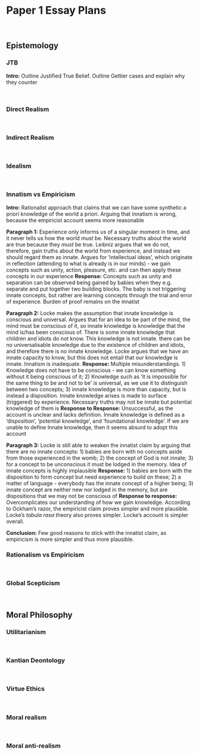 # Paper 1 Essay Plans


</br>

## Epistemology

### JTB

**Intro:** Outline Justified True Belief. Outline Gettier cases and explain why they counter

</br>

### Direct Realism

</br>

### Indirect Realism

</br>

### Idealism

</br>

### Innatism vs Empiricism

**Intro:** Rationalist approach that claims that we can have some synthetic a priori knowledge of the world a priori. Arguing that innatism is wrong, because the empiricist account seems more reasonable

**Paragraph 1:** Experience only informs us of a singular moment in time, and it never tells us how the world *must* be. Necessary truths about the world are true because they *must* be true. Leibniz argues that we do not, therefore, gain truths about the world from experience, and instead we should regard them as innate. Argues for ‘intellectual ideas’, which originate in reflection (attending to what is already is in our minds) - we gain concepts such as unity, action, pleasure, etc. and can then apply these concepts in our experience
**Response:** Concepts such as unity and separation can be observed being gained by babies when they e.g. separate and put together two building blocks. The baby is not triggering innate concepts, but rather are learning concepts through the trial and error of experience. Burden of proof remains on the innatist

**Paragraph 2:** Locke makes the assumption that innate knowledge is conscious and universal. Argues that for an idea to be part of the mind, the mind must be conscious of it, so innate knowledge is knowledge that the mind is/has been conscious of. There is some innate knowledge that children and idiots do not know. This knowledge is not innate. there can be no universalisable knowledge due to the existence of children and idiots, and therefore there is no innate knowledge. Locke argues that we have an innate capacity to know, but this does not entail that our knowledge is innate. Innatism is inadequate.
**Response:** Multiple misunderstandings. 1) Knowledge does not have to be conscious - we can know something without it being conscious of it; 2) Knowledge such as ‘it is impossible for the same thing to be and not to be’ *is* universal, as we use it to distinguish between two concepts; 3) innate knowledge is more than capacity, but is instead a disposition. Innate knowledge arises is made to surface (triggered) by experience. Necessary truths may not be innate but potential knowledge of them is
**Response to Response:** Unsuccessful, as the account is unclear and lacks definition. Innate knowledge is defined as a ‘disposition’, ‘potential knowledge’, and ‘foundational knowledge’. If we are unable to define Innate knowledge, then it seems absurd to adopt this account

**Paragraph 3:** Locke is still able to weaken the innatist claim by arguing that there are no innate concepts: 1) babies are born with no concepts aside from those experienced in the womb; 2) the concept of God is not innate; 3) for a concept to be unconscious it must be lodged in the memory. Idea of innate concepts is highly implausible
**Response:** 1) babies are born with the disposition to form concept but need experience to build on these; 2) a matter of language - everybody has the innate concept of a higher being; 3) innate concept are neither new nor lodged in the memory, but are dispositions that we may not be conscious of
**Response to response:** Overcomplicates our understanding of how we gain knowledge. According to Ockham’s razor, the empiricist claim proves simpler and more plausible. Locke’s *tabula rasa* theory also proves simpler. Locke’s account is simpler overall.

**Conclusion:** Few good reasons to stick with the innatist claim, as empiricism is more simpler and thus more plausible.
</br>

### Rationalism vs Empiricism

</br>

### Global Scepticism

</br>

## Moral Philosophy

### Utilitarianism

</br>

### Kantian Deontology

</br>

### Virtue Ethics

</br>

### Moral realism

</br>

### Moral anti-realism
